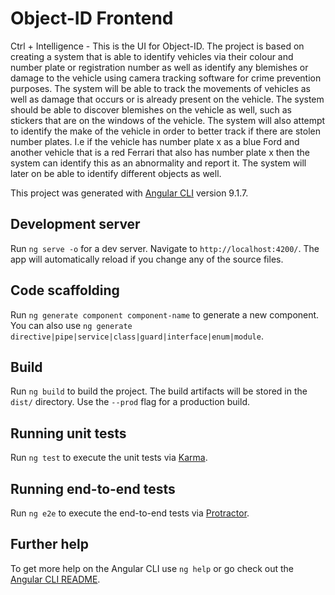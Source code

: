 # Object-ID Frontend
Ctrl + Intelligence - This is the UI for Object-ID. The project is based on creating a system that is able to identify vehicles via their colour and number plate or registration number as well as identify any blemishes or damage to the vehicle using camera tracking software for crime prevention purposes. The system will be able to track the movements of vehicles as well as damage that occurs or is already present on the vehicle.  The system should be able to discover blemishes on the vehicle as well, such as stickers that are on the windows of the vehicle. The system will also attempt to identify the make of the vehicle in order to better track if there are stolen number plates. I.e if the vehicle has number plate x as a blue Ford and another vehicle that is a red Ferrari that also has number plate x then the system can identify this as an abnormality and report it. The system will later on be able to identify different objects as well.

This project was generated with [Angular CLI](https://github.com/angular/angular-cli) version 9.1.7.

## Development server

Run `ng serve -o` for a dev server. Navigate to `http://localhost:4200/`. The app will automatically reload if you change any of the source files.

## Code scaffolding

Run `ng generate component component-name` to generate a new component. You can also use `ng generate directive|pipe|service|class|guard|interface|enum|module`.

## Build

Run `ng build` to build the project. The build artifacts will be stored in the `dist/` directory. Use the `--prod` flag for a production build.

## Running unit tests

Run `ng test` to execute the unit tests via [Karma](https://karma-runner.github.io).

## Running end-to-end tests

Run `ng e2e` to execute the end-to-end tests via [Protractor](http://www.protractortest.org/).

## Further help

To get more help on the Angular CLI use `ng help` or go check out the [Angular CLI README](https://github.com/angular/angular-cli/blob/master/README.md).
